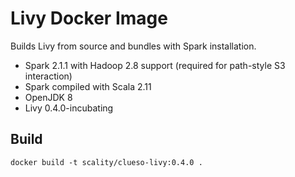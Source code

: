 # Livy Docker Image

Builds Livy from source and bundles with Spark installation.

- Spark 2.1.1 with Hadoop 2.8 support (required for path-style S3 interaction)
- Spark compiled with Scala 2.11
- OpenJDK 8
- Livy 0.4.0-incubating

Build
-----

`docker build -t scality/clueso-livy:0.4.0 .`


